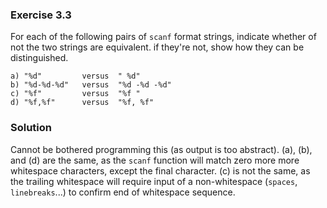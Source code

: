 ### Exercise 3.3
For each of the following pairs of `scanf` format strings, indicate whether of not the two strings are equivalent. if they're not, show how they can be distinguished.
```
a) "%d"         versus  " %d"
b) "%d-%d-%d"   versus  "%d -%d -%d"
c) "%f"         versus  "%f "
d) "%f,%f"      versus  "%f, %f"
```
### Solution

Cannot be bothered programming this (as output is too abstract).
(a), (b), and (d) are the same, as the `scanf` function will match zero more more whitespace characters, except the final character.
(c) is not the same, as the trailing whitespace will require input of a non-whitespace (`spaces`, `linebreaks`...) to confirm end of whitespace sequence.
